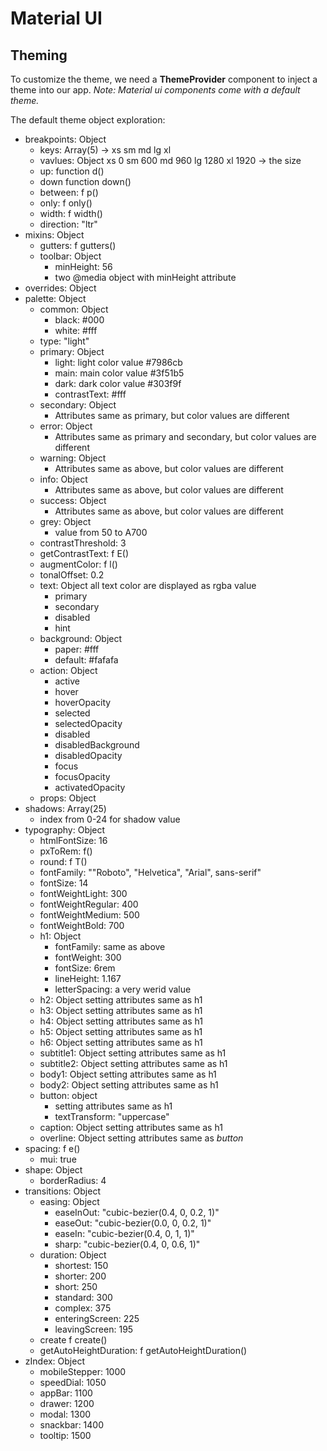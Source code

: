 # **Material UI**

## Theming
To customize the theme, we need a **ThemeProvider** component to inject a theme into our app.
*Note: Material ui components come with a default theme.*

The default theme object exploration:
* breakpoints: Object
    * keys: Array(5) -> xs sm md lg xl
    * vavlues: Object xs 0 sm 600 md 960 lg 1280 xl 1920 -> the size
    * up: function d()
    * down function down()
    * between: f p()
    * only: f only()
    * width: f width()
    * direction: "ltr"
* mixins: Object
    * gutters: f gutters()
    * toolbar: Object
        * minHeight: 56
        * two @media object with minHeight attribute
* overrides: Object
* palette: Object
    * common: Object
        * black: #000
        * white: #fff 
    * type: "light"
    * primary: Object
        * light: light color value #7986cb
        * main: main color value #3f51b5
        * dark: dark color value #303f9f
        * contrastText: #fff
    * secondary: Object
        * Attributes same as primary, but color values are different
    * error: Object
        * Attributes same as primary and secondary, but color values are different
    * warning: Object
        * Attributes same as above, but color values are different
    * info: Object
        * Attributes same as above, but color values are different
    * success: Object
        * Attributes same as above, but color values are different 
    * grey: Object
        * value from 50 to A700
    * contrastThreshold: 3
    * getContrastText: f E()
    * augmentColor: f l()
    * tonalOffset: 0.2
    * text: Object all text color are displayed as rgba value
        * primary
        * secondary
        * disabled
        * hint
    * background: Object
        * paper: #fff
        * default: #fafafa
    * action: Object
        * active
        * hover
        * hoverOpacity
        * selected
        * selectedOpacity
        * disabled
        * disabledBackground
        * disabledOpacity
        * focus
        * focusOpacity
        * activatedOpacity
    * props: Object  
* shadows: Array(25) 
    * index from 0-24 for shadow value
* typography: Object
    * htmlFontSize: 16
    * pxToRem: f()
    * round: f T()
    * fontFamily: ""Roboto", "Helvetica", "Arial", sans-serif"
    * fontSize: 14
    * fontWeightLight: 300
    * fontWeightRegular: 400
    * fontWeightMedium: 500
    * fontWeightBold: 700
    * h1: Object
        *  fontFamily: same as above
        *  fontWeight: 300
        *  fontSize: 6rem
        *  lineHeight: 1.167
        *  letterSpacing: a very werid value
    * h2: Object setting attributes same as h1
    * h3: Object setting attributes same as h1
    * h4: Object setting attributes same as h1
    * h5: Object setting attributes same as h1
    * h6: Object setting attributes same as h1
    * subtitle1: Object setting attributes same as h1
    * subtitle2: Object setting attributes same as h1
    * body1: Object setting attributes same as h1
    * body2: Object setting attributes same as h1
    * button: object
        * setting attributes same as h1
        * textTransform: "uppercase"
    * caption: Object setting attributes same as h1
    * overline: Object setting attributes same as *button*
* spacing: f e()
    * mui: true
* shape: Object
    * borderRadius: 4
* transitions: Object
    * easing: Object
        * easeInOut: "cubic-bezier(0.4, 0, 0.2, 1)"
        * easeOut: "cubic-bezier(0.0, 0, 0.2, 1)"
        * easeIn: "cubic-bezier(0.4, 0, 1, 1)"
        * sharp: "cubic-bezier(0.4, 0, 0.6, 1)"
    * duration: Object
        * shortest: 150
        * shorter: 200
        * short: 250
        * standard: 300
        * complex: 375
        * enteringScreen: 225
        * leavingScreen: 195
    * create f create()
    * getAutoHeightDuration: f getAutoHeightDuration()
* zIndex: Object
    *  mobileStepper: 1000
    *  speedDial: 1050
    *  appBar: 1100
    *  drawer: 1200
    *  modal: 1300
    *  snackbar: 1400
    *  tooltip: 1500